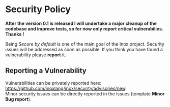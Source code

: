 # Security Policy

**After the version 0.1 is released I will undertake a major cleanup of the codebase and improve tests, so for now only report critical vulnerabilies. Thanks !**


Being *Secure by default* is one of the main goal of the Inox project. Security issues will be addressed as soon as possible.
If you think you have found a vulnerability please **report** it.

<!--
## Supported Versions

Use this section to tell people about which versions of your project are
currently being supported with security updates.

| Version | Supported          |
| ------- | ------------------ |
| 5.1.x   | :white_check_mark: |
| 5.0.x   | :x:                |
| 4.0.x   | :white_check_mark: |
| < 4.0   | :x:                |
-->

## Reporting a Vulnerability

Vulnerabilities can be privately reported here: https://github.com/inoxlang/inox/security/advisories/new. \
Minor security issues can be directly reported in the issues (template **Minor Bug report**).